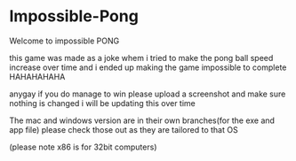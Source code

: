 # Impossible-Pong
Welcome to impossible PONG 

this game was made as a joke whem i tried to make the pong ball speed increase over time and i ended up making the game impossible to complete HAHAHAHAHA

anygay if you do manage to win please upload a screenshot and make sure nothing is changed i will be updating this over time

The mac and windows version are in their own branches(for the exe and app file) please check those out as they are tailored to that OS

(please note x86 is for 32bit computers)
